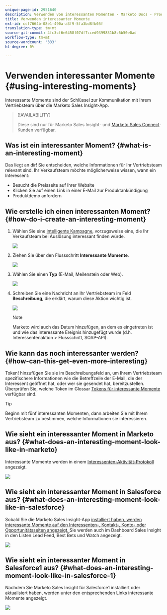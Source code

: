 ```yaml
---
unique-page-id: 2951640
description: Verwenden von interessanten Momenten - Marketo Docs - Produktdokumentation
title: Verwenden interessanter Momente
exl-id: ccf7664b-08e1-490a-a3f9-5fa3bd8fb05f
translation-type: tm+mt
source-git-commit: 4fc3cf6e6458f07df7cced9399831b8c6b50e0ad
workflow-type: tm+mt
source-wordcount: '333'
ht-degree: 0%

---
```


# Verwenden interessanter Momente {#using-interesting-moments}

Interessante Momente sind der Schlüssel zur Kommunikation mit Ihrem Vertriebsteam über die Marketo Sales Insight-App.

>[!AVAILABILITY]
>
>Diese sind nur für Marketo Sales Insight- und [Marketo Sales Connect](/help/marketo/product-docs/marketo-sales-connect/marketo/interesting-moments-in-msc.md)-Kunden verfügbar.

## Was ist ein interessanter Moment? {#what-is-an-interesting-moment}

Das liegt an dir! Sie entscheiden, welche Informationen für Ihr Vertriebsteam relevant sind. Ihr Verkaufsteam möchte möglicherweise wissen, wann ein Interessent:

* Besucht die Preisseite auf Ihrer Website
* Klicken Sie auf einen Link in einer E-Mail zur Produktankündigung
* Produktdemo anfordern

## Wie erstelle ich einen interessanten Moment?  {#how-do-i-create-an-interesting-moment}

1. Wählen Sie eine [intelligente Kampagne](/help/marketo/product-docs/core-marketo-concepts/smart-campaigns/understanding-smart-campaigns.md), vorzugsweise eine, die Ihr Verkaufsteam bei Auslösung interessant finden würde.

   ![](assets/image2015-1-8-18-3a8-3a54.png)

1. Ziehen Sie über den Flussschritt **Interessante Momente**.

   ![](assets/image2015-1-8-18-3a15-3a20.png)

1. Wählen Sie einen **Typ** (E-Mail, Meilenstein oder Web).

   ![](assets/image2015-1-8-18-3a17-3a16.png)

1. Schreiben Sie eine Nachricht an Ihr Vertriebsteam im Feld **Beschreibung**, die erklärt, warum diese Aktion wichtig ist.

   ![](assets/image2015-1-8-18-3a18-3a23.png)

   >[!NOTE]
   >
   >Marketo wird auch das Datum hinzufügen, an dem es eingetreten ist und wie das interessante Ereignis hinzugefügt wurde (d.h. Interessentenaktion > Flussschritt, SOAP-API).

## Wie kann das noch interessanter werden?  {#how-can-this-get-even-more-interesting}

Token! hinzufügen Sie sie im Beschreibungsfeld an, um Ihrem Vertriebsteam spezifischere Informationen wie die Betreffzeile der E-Mail, die der Interessent geöffnet hat, oder wer sie gesendet hat, bereitzustellen. Überprüfen Sie, welche Token im Glossar [Tokens für interessante Momente](/help/marketo/product-docs/marketo-sales-insight/msi-for-salesforce/features/tabs-in-the-msi-panel/interesting-moments/trigger-tokens-for-interesting-moments.md) verfügbar sind.

>[!TIP]
>
>Beginn mit fünf interessanten Momenten, dann arbeiten Sie mit Ihrem Vertriebsteam zu bestimmen, welche Informationen sie interessieren.

## Wie sieht ein interessanter Moment in Marketo aus?  {#what-does-an-interesting-moment-look-like-in-marketo}

Interessante Momente werden in einem [Interessenten-Aktivität-Protokoll](/help/marketo/product-docs/core-marketo-concepts/smart-lists-and-static-lists/managing-people-in-smart-lists/using-the-person-detail-page.md) angezeigt.

![](assets/image2015-1-14-18-3a45-3a58.png)

## Wie sieht ein interessanter Moment in Salesforce aus?  {#what-does-an-interesting-moment-look-like-in-salesforce}

Sobald Sie die Marketo Sales Insight-App [installiert haben, werden interessante Momente auf den Interessenten-, Kontakt-, Konto- oder Opportunitätsseiten angezeigt. ](/help/marketo/product-docs/marketo-sales-insight/msi-for-salesforce/configuration/configure-marketo-sales-insight-in-salesforce-enterprise-unlimited.md) Sie werden auch im Dashboard Sales Insight in den Listen Lead Feed, Best Bets und Watch angezeigt.

![](assets/six.png)

## Wie sieht ein interessanter Moment in Salesforce1 aus? {#what-does-an-interesting-moment-look-like-in-salesforce-1}

Nachdem Sie Marketo Sales Insight für Salesforce1 installiert oder aktualisiert haben, werden unter den entsprechenden Links interessante Momente angezeigt.

![](assets/seven.png)
